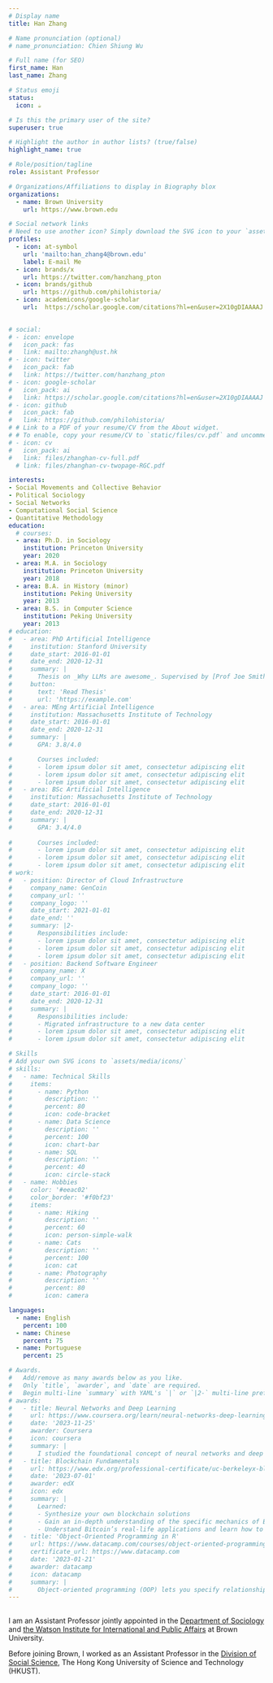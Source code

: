 ```yaml
---
# Display name
title: Han Zhang

# Name pronunciation (optional)
# name_pronunciation: Chien Shiung Wu

# Full name (for SEO)
first_name: Han
last_name: Zhang

# Status emoji
status:
  icon: ☕️

# Is this the primary user of the site?
superuser: true

# Highlight the author in author lists? (true/false)
highlight_name: true

# Role/position/tagline
role: Assistant Professor

# Organizations/Affiliations to display in Biography blox
organizations:
  - name: Brown University
    url: https://www.brown.edu

# Social network links
# Need to use another icon? Simply download the SVG icon to your `assets/media/icons/` folder.
profiles:
  - icon: at-symbol
    url: 'mailto:han_zhang4@brown.edu'
    label: E-mail Me
  - icon: brands/x
    url: https://twitter.com/hanzhang_pton
  - icon: brands/github
    url: https://github.com/philohistoria/
  - icon: academicons/google-scholar
    url:  https://scholar.google.com/citations?hl=en&user=2X10gDIAAAAJ

 
# social:
# - icon: envelope
#   icon_pack: fas
#   link: mailto:zhangh@ust.hk
# - icon: twitter
#   icon_pack: fab
#   link: https://twitter.com/hanzhang_pton
# - icon: google-scholar
#   icon_pack: ai
#   link: https://scholar.google.com/citations?hl=en&user=2X10gDIAAAAJ
# - icon: github
#   icon_pack: fab
#   link: https://github.com/philohistoria/
# # Link to a PDF of your resume/CV from the About widget.
# # To enable, copy your resume/CV to `static/files/cv.pdf` and uncomment the lines below.  
# - icon: cv
#   icon_pack: ai
#   link: files/zhanghan-cv-full.pdf
  # link: files/zhanghan-cv-twopage-RGC.pdf

interests:
- Social Movements and Collective Behavior
- Political Sociology
- Social Networks
- Computational Social Science
- Quantitative Methodology
education:
  # courses:
  - area: Ph.D. in Sociology
    institution: Princeton University
    year: 2020
  - area: M.A. in Sociology
    institution: Princeton University
    year: 2018
  - area: B.A. in History (minor)
    institution: Peking University 
    year: 2013
  - area: B.S. in Computer Science
    institution: Peking University 
    year: 2013
# education:
#   - area: PhD Artificial Intelligence
#     institution: Stanford University
#     date_start: 2016-01-01
#     date_end: 2020-12-31
#     summary: |
#       Thesis on _Why LLMs are awesome_. Supervised by [Prof Joe Smith](https://example.com). Presented papers at 5 IEEE conferences with the contributions being published in 2 Springer journals.
#     button:
#       text: 'Read Thesis'
#       url: 'https://example.com'
#   - area: MEng Artificial Intelligence
#     institution: Massachusetts Institute of Technology
#     date_start: 2016-01-01
#     date_end: 2020-12-31
#     summary: |
#       GPA: 3.8/4.0

#       Courses included:
#       - lorem ipsum dolor sit amet, consectetur adipiscing elit
#       - lorem ipsum dolor sit amet, consectetur adipiscing elit
#       - lorem ipsum dolor sit amet, consectetur adipiscing elit
#   - area: BSc Artificial Intelligence
#     institution: Massachusetts Institute of Technology
#     date_start: 2016-01-01
#     date_end: 2020-12-31
#     summary: |
#       GPA: 3.4/4.0
      
#       Courses included:
#       - lorem ipsum dolor sit amet, consectetur adipiscing elit
#       - lorem ipsum dolor sit amet, consectetur adipiscing elit
#       - lorem ipsum dolor sit amet, consectetur adipiscing elit
# work:
#   - position: Director of Cloud Infrastructure
#     company_name: GenCoin
#     company_url: ''
#     company_logo: ''
#     date_start: 2021-01-01
#     date_end: ''
#     summary: |2-
#       Responsibilities include:
#       - lorem ipsum dolor sit amet, consectetur adipiscing elit
#       - lorem ipsum dolor sit amet, consectetur adipiscing elit
#       - lorem ipsum dolor sit amet, consectetur adipiscing elit
#   - position: Backend Software Engineer
#     company_name: X
#     company_url: ''
#     company_logo: ''
#     date_start: 2016-01-01
#     date_end: 2020-12-31
#     summary: |
#       Responsibilities include:
#       - Migrated infrastructure to a new data center
#       - lorem ipsum dolor sit amet, consectetur adipiscing elit
#       - lorem ipsum dolor sit amet, consectetur adipiscing elit

# Skills
# Add your own SVG icons to `assets/media/icons/`
# skills:
#   - name: Technical Skills
#     items:
#       - name: Python
#         description: ''
#         percent: 80
#         icon: code-bracket
#       - name: Data Science
#         description: ''
#         percent: 100
#         icon: chart-bar
#       - name: SQL
#         description: ''
#         percent: 40
#         icon: circle-stack
#   - name: Hobbies
#     color: '#eeac02'
#     color_border: '#f0bf23'
#     items:
#       - name: Hiking
#         description: ''
#         percent: 60
#         icon: person-simple-walk
#       - name: Cats
#         description: ''
#         percent: 100
#         icon: cat
#       - name: Photography
#         description: ''
#         percent: 80
#         icon: camera

languages:
  - name: English
    percent: 100
  - name: Chinese
    percent: 75
  - name: Portuguese
    percent: 25

# Awards.
#   Add/remove as many awards below as you like.
#   Only `title`, `awarder`, and `date` are required.
#   Begin multi-line `summary` with YAML's `|` or `|2-` multi-line prefix and indent 2 spaces below.
# awards:
#   - title: Neural Networks and Deep Learning
#     url: https://www.coursera.org/learn/neural-networks-deep-learning
#     date: '2023-11-25'
#     awarder: Coursera
#     icon: coursera
#     summary: |
#       I studied the foundational concept of neural networks and deep learning. By the end, I was familiar with the significant technological trends driving the rise of deep learning; build, train, and apply fully connected deep neural networks; implement efficient (vectorized) neural networks; identify key parameters in a neural network’s architecture; and apply deep learning to your own applications.
#   - title: Blockchain Fundamentals
#     url: https://www.edx.org/professional-certificate/uc-berkeleyx-blockchain-fundamentals
#     date: '2023-07-01'
#     awarder: edX
#     icon: edx
#     summary: |
#       Learned:
#       - Synthesize your own blockchain solutions
#       - Gain an in-depth understanding of the specific mechanics of Bitcoin
#       - Understand Bitcoin’s real-life applications and learn how to attack and destroy Bitcoin, Ethereum, smart contracts and Dapps, and alternatives to Bitcoin’s Proof-of-Work consensus algorithm
#   - title: 'Object-Oriented Programming in R'
#     url: https://www.datacamp.com/courses/object-oriented-programming-with-s3-and-r6-in-r
#     certificate_url: https://www.datacamp.com
#     date: '2023-01-21'
#     awarder: datacamp
#     icon: datacamp
#     summary: |
#       Object-oriented programming (OOP) lets you specify relationships between functions and the objects that they can act on, helping you manage complexity in your code. This is an intermediate level course, providing an introduction to OOP, using the S3 and R6 systems. S3 is a great day-to-day R programming tool that simplifies some of the functions that you write. R6 is especially useful for industry-specific analyses, working with web APIs, and building GUIs.
---
```


## 

I am an Assistant Professor jointly appointed in the [Department of Sociology](https://www.brown.edu/academics/sociology/people/faculty) and [the Watson Institute for International and Public Affairs](https://home.watson.brown.edu/people/faculty/watson-faculty/han-zhang) at Brown University.

Before joining Brown, I worked as an Assistant Professor in the [Division of Social Science](https://sosc.ust.hk/), The Hong Kong University of Science and Technology (HKUST).
<!-- I obtained my Ph.D. in Sociology at Princeton University in 2020, under the supervision of [Matthew Salganik](https://www.princeton.edu/~mjs3/). I obtained my B.S. in Computer Science and B.A. in History, 2013, from Peking University. -->


